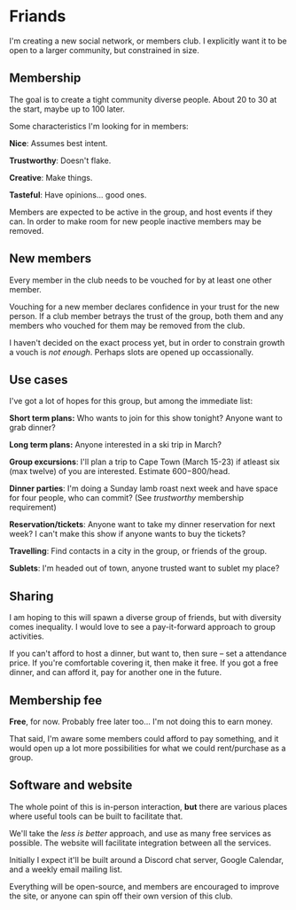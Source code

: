 # Friands

I'm creating a new social network, or members club. I explicitly want it to be open to a larger community, but constrained in size.

## Membership

The goal is to create a tight community diverse people. About 20 to 30 at the start, maybe up to 100 later.

Some characteristics I'm looking for in members:  

**Nice**: Assumes best intent.

**Trustworthy**: Doesn't flake.

**Creative**: Make things.

**Tasteful**: Have opinions... good ones.

Members are expected to be active in the group, and host events if they can. In order to make room for new people inactive members may be removed.

## New members

Every member in the club needs to be vouched for by at least one other member.

Vouching for a new member declares confidence in your trust for the new person. If a club member betrays the trust of the group, both them and any members who vouched for them may be removed from the club.

I haven't decided on the exact process yet, but in order to constrain growth a vouch is _not enough_. Perhaps slots are opened up occassionally.

## Use cases

I've got a lot of hopes for this group, but among the immediate list:

**Short term plans:** Who wants to join for this show tonight? Anyone want to grab dinner?

**Long term plans:** Anyone interested in a ski trip in March?

**Group excursions**: I'll plan a trip to Cape Town (March 15-23) if atleast six (max twelve) of you are interested. Estimate $600-$800/head.

**Dinner parties**: I'm doing a Sunday lamb roast next week and have space for four people, who can commit? (See _trustworthy_ membership requirement)

**Reservation/tickets**: Anyone want to take my dinner reservation for next week? I can't make this show if anyone wants to buy the tickets?

**Travelling**: Find contacts in a city in the group, or friends of the group.

**Sublets**: I'm headed out of town, anyone trusted want to sublet my place?

## Sharing

I am hoping to this will spawn a diverse group of friends, but with diversity comes inequality. I would love to see a pay-it-forward approach to group activities.

If you can't afford to host a dinner, but want to, then sure – set a attendance price. If you're comfortable covering it, then make it free. If you got a free dinner, and can afford it,  pay for another one in the future.

## Membership fee

**Free**, for now. Probably free later too... I'm not doing this to earn money.

That said, I'm aware some members could afford to pay something, and it would open up a lot more possibilities for what we could rent/purchase as a group.

## Software and website

The whole point of this is in-person interaction, **but** there are various places where useful tools can be built to facilitate that.

We'll take the _less is better_ approach, and use as many free services as possible. The website will facilitate integration between all the services.

Initially I expect it'll be built around a Discord chat server, Google Calendar, and a weekly email mailing list.

Everything will be open-source, and members are encouraged to improve the site, or anyone can spin off their own version of this club.
